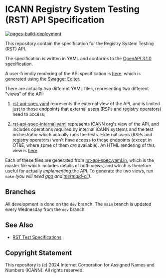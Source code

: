 # ICANN Registry System Testing (RST) API Specification

[![pages-build-deployment](https://github.com/icann/rst-api-spec/actions/workflows/pages/pages-build-deployment/badge.svg)](https://github.com/icann/rst-api-spec/actions/workflows/pages/pages-build-deployment)

This repository contain the specification for the Registry System Testing (RST)
API.

The specification is written in YAML and conforms to the [OpenAPI
3.1.0](https://spec.openapis.org/oas/latest.html) specification.

A user-friendly rendering of the API specification is [here](rst-ap-spec.html),
which is generated using the [Swagger Editor](https://editor-next.swagger.io).

There are actually *two* different YAML files, representing two different
"views" of the API:

1. [rst-api-spec.yaml](https://icann.github.io/rst-api-spec/rst-api-spec.html)
   represents the external view of the API, and is limited just to those
   endpoints that external users (RSPs and registry operators) need to access;

2. [rst-api-spec-internal.yaml](https://icann.github.io/rst-api-spec/rst-api-spec-internal.html)
   represents ICANN org's view of the API, and includes operations required by
   internal ICANN systems and the test orchestrator which actually runs the
   tests. External users (RSPs and registry operators) won't have access to
   these endpoints (except in OT&E, where some of them *are* available). An HTML
   rendering of this view is [here](rst-ap-spec-internal.html).

Each of these files are generated from
[rst-api-spec.yaml.in](rst-api-spec.yaml.in), which is the master file which
includes details of both views, and which is therefore useful for actually
*implementing* the API. To generate the two views, run `make` *(you will need
[gpp](https://files.nothingisreal.com/software/gpp/gpp.html) and
[mermaid-cli](https://github.com/mermaid-js/mermaid-cli))*.

## Branches

All development is done on the `dev` branch. The `main` branch is updated every
 Wednesday from the `dev` branch.

## See Also

* [RST Test Specifications](https://github.com/icann/rst-test-specs)

## Copyright Statement

This repository is (c) 2024 Internet Corporation for Assigned Names and Numbers
(ICANN). All rights reserved.

